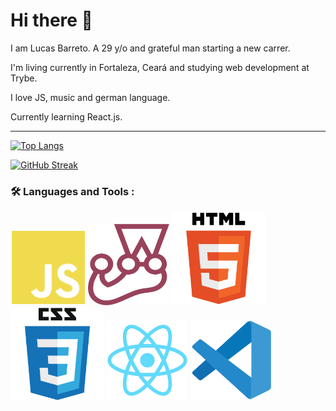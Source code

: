 <!--  <div id="header" align="center">
  <img src="https://media.giphy.com/media/M9gbBd9nbDrOTu1Mqx/giphy.gif" width="100"/>
</div> -->

<h1>Hi there 👋</h1> 

<p>I am Lucas Barreto. A 29 y/o and grateful man starting a new carrer.</p>
<p>I'm living currently in Fortaleza, Ceará and studying web development at Trybe.</p>
<p>I love JS, music and german language.</p>
<p>Currently learning React.js.</p>
<hr>
 

<!--
**lucasbarreto92/lucasbarreto92** is a ✨ _special_ ✨ repository because its `README.md` (this file) appears on your GitHub profile.

Here are some ideas to get you started:

- 🔭 I’m currently working on ...
- 🌱 I’m currently learning ...
- 👯 I’m looking to collaborate on ...
- 🤔 I’m looking for help with ...
- 💬 Ask me about ...
- 📫 How to reach me: ...
- 😄 Pronouns: ...
- ⚡ Fun fact: ...
-->

 <!--
**lucasbarreto92/lucasbarreto92** is a ✨ _special_ ✨ repository because its `README.md` (this file) appears on your GitHub profile.

Here are some ideas to get you started:

- 🔭 I’m currently working on ...
- 🌱 I’m currently learning ...
- 👯 I’m looking to collaborate on ...
- 🤔 I’m looking for help with ...
- 💬 Ask me about ...
- 📫 How to reach me: ...
- 😄 Pronouns: ...
- ⚡ Fun fact: ...
-->
[![Top Langs](https://github-readme-stats.vercel.app/api/top-langs/?username=lucasbarreto92)](https://github.com/anuraghazra/github-readme-stats)
<!-- <a href="https://app.daily.dev/lucasBSCode" align="right"><img src="https://api.daily.dev/devcards/070c5a177f4249ebad9ee0307f933254.png?r=1x1" width="400" alt="Lucas Barreto's Dev Card"/></a> -->
[![GitHub Streak](http://github-readme-streak-stats.herokuapp.com?user=lucasbarreto92&theme=dark&background=000000)](https://git.io/streak-stats)

### :hammer_and_wrench: Languages and Tools :
<div display="grid">
  <img src="https://github.com/devicons/devicon/blob/master/icons/javascript/javascript-plain.svg" width="120px" height="120px">
  <img src="https://github.com/devicons/devicon/blob/master/icons/jest/jest-plain.svg" width="130px" height="130px">
  <img src="https://github.com/devicons/devicon/blob/master/icons/html5/html5-original-wordmark.svg" width="150px" height="150px">
  <img src="https://github.com/devicons/devicon/blob/master/icons/css3/css3-original-wordmark.svg" width="150px" height="150px">
  <img src="https://github.com/devicons/devicon/blob/master/icons/react/react-original.svg" width="130px" height="130px">
  <img src="https://github.com/devicons/devicon/blob/master/icons/vscode/vscode-original.svg" width="130px" height="130px">
</div>
